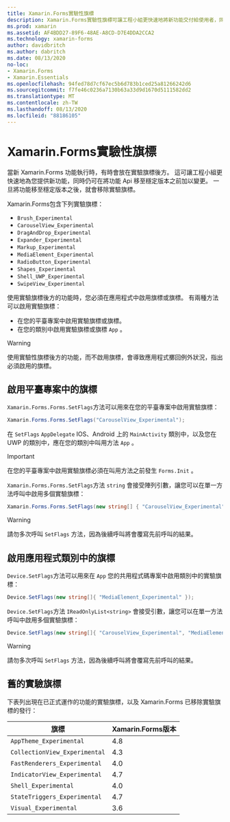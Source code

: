 ```yaml
---
title: Xamarin.Forms實驗性旗標
description: Xamarin.Forms實驗性旗標可讓工程小組更快速地將新功能交付給使用者，同時仍然能夠在移到穩定版本之前變更功能 Api。
ms.prod: xamarin
ms.assetid: AF4BDD27-89F6-48AE-A8CD-D7E4DDA2CCA2
ms.technology: xamarin-forms
author: davidbritch
ms.author: dabritch
ms.date: 08/13/2020
no-loc:
- Xamarin.Forms
- Xamarin.Essentials
ms.openlocfilehash: 94fed78d7cf67ec5b6d783b1ced25a81266242d6
ms.sourcegitcommit: f7fe46c0236a7130b63a33d9d1670d5111582dd2
ms.translationtype: MT
ms.contentlocale: zh-TW
ms.lasthandoff: 08/13/2020
ms.locfileid: "88186105"
---
```

# <a name="no-locxamarinforms-experimental-flags"></a>Xamarin.Forms實驗性旗標

當新 Xamarin.Forms 功能執行時，有時會放在實驗旗標後方。 這可讓工程小組更快速地為您提供新功能，同時仍可在將功能 Api 移至穩定版本之前加以變更。 一旦將功能移至穩定版本之後，就會移除實驗旗標。

Xamarin.Forms包含下列實驗旗標：

- `Brush_Experimental`
- `CarouselView_Experimental`
- `DragAndDrop_Experimental`
- `Expander_Experimental`
- `Markup_Experimental`
- `MediaElement_Experimental`
- `RadioButton_Experimental`
- `Shapes_Experimental`
- `Shell_UWP_Experimental`
- `SwipeView_Experimental`

使用實驗旗標後方的功能時，您必須在應用程式中啟用旗標或旗標。 有兩種方法可以啟用實驗旗標：

- 在您的平臺專案中啟用實驗旗標或旗標。
- 在您的類別中啟用實驗旗標或旗標 `App` 。

> [!WARNING]
> 使用實驗性旗標後方的功能，而不啟用旗標，會導致應用程式擲回例外狀況，指出必須啟用的旗標。

## <a name="enable-flags-in-platform-projects"></a>啟用平臺專案中的旗標

`Xamarin.Forms.Forms.SetFlags`方法可以用來在您的平臺專案中啟用實驗旗標：

```csharp
Xamarin.Forms.Forms.SetFlags("CarouselView_Experimental");
```

在 `SetFlags` `AppDelegate` IOS、Android 上的 `MainActivity` 類別中，以及您在 UWP 的類別中，應在您的類別中叫用方法 `App` 。

> [!IMPORTANT]
> 在您的平臺專案中啟用實驗旗標必須在叫用方法之前發生 `Forms.Init` 。

`Xamarin.Forms.Forms.SetFlags`方法 `string` 會接受陣列引數，讓您可以在單一方法呼叫中啟用多個實驗旗標：

```csharp
Xamarin.Forms.Forms.SetFlags(new string[] { "CarouselView_Experimental", "MediaElement_Experimental", "SwipeView_Experimental" });
```

> [!WARNING]
> 請勿多次呼叫 `SetFlags` 方法，因為後續呼叫將會覆寫先前呼叫的結果。

## <a name="enable-flags-in-your-app-class"></a>啟用應用程式類別中的旗標

`Device.SetFlags`方法可以用來在 `App` 您的共用程式碼專案中啟用類別中的實驗旗標：

```csharp
Device.SetFlags(new string[]{ "MediaElement_Experimental" });
```

`Device.SetFlags`方法 `IReadOnlyList<string>` 會接受引數，讓您可以在單一方法呼叫中啟用多個實驗旗標：

```csharp
Device.SetFlags(new string[]{ "CarouselView_Experimental", "MediaElement_Experimental", "SwipeView_Experimental" });
```

> [!WARNING]
> 請勿多次呼叫 `SetFlags` 方法，因為後續呼叫將會覆寫先前呼叫的結果。

## <a name="old-experimental-flags"></a>舊的實驗旗標

下表列出現在已正式運作的功能的實驗旗標，以及 Xamarin.Forms 已移除實驗旗標的發行：

| 旗標 | Xamarin.Forms版本 |
| ---- | --------------------- |
| `AppTheme_Experimental` | 4.8 |
| `CollectionView_Experimental` | 4.3 |
| `FastRenderers_Experimental` | 4.0 |
| `IndicatorView_Experimental` | 4.7 |
| `Shell_Experimental` | 4.0  |
| `StateTriggers_Experimental` | 4.7 |
| `Visual_Experimental` | 3.6 |
